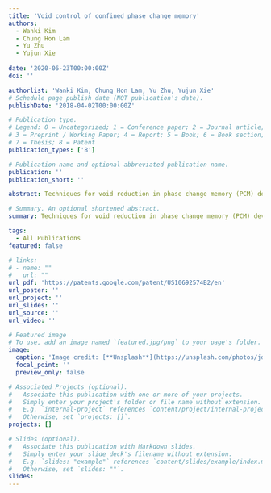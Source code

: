 ```yaml
---
title: 'Void control of confined phase change memory'
authors:
  - Wanki Kim
  - Chung Hon Lam
  - Yu Zhu
  - Yujun Xie
  
date: '2020-06-23T00:00:00Z'
doi: ''

authorlist: 'Wanki Kim, Chung Hon Lam, Yu Zhu, Yujun Xie'
# Schedule page publish date (NOT publication's date).
publishDate: '2018-04-02T00:00:00Z'

# Publication type.
# Legend: 0 = Uncategorized; 1 = Conference paper; 2 = Journal article;
# 3 = Preprint / Working Paper; 4 = Report; 5 = Book; 6 = Book section;
# 7 = Thesis; 8 = Patent
publication_types: ['8']

# Publication name and optional abbreviated publication name.
publication: ''
publication_short: ''

abstract: Techniques for void reduction in phase change memory (PCM) devices are provided. In one embodiment, the system is provided that comprises a PCM device comprising a first electrode and a second electrode. The system can further comprise a first connector coupled to the first electrode and that applies a negative voltage to the first electrode, and a second connector coupled to the second electrode and that applies a ground voltage to the second electrode, wherein applying the negative voltage to the first electrode and applying the ground voltage to the second electrode comprises negatively biasing the PCM device. The system can further comprise the first connector applying the positive voltage to the first electrode, and the second connector applying a ground voltage to the second electrode, wherein applying the positive voltage to the first electrode and applying the ground voltage to the second electrode …

# Summary. An optional shortened abstract.
summary: Techniques for void reduction in phase change memory (PCM) devices are provided. In one embodiment, the system is provided that comprises a PCM device comprising a first electrode and a second electrode. The system can further comprise a first connector coupled to the first electrode and that applies a negative voltage to the first electrode, and a second connector coupled to the second electrode and that applies a ground voltage to the second electrode, wherein applying the negative voltage to the first electrode and applying the ground voltage to the second electrode comprises negatively biasing the PCM device. The system can further comprise the first connector applying the positive voltage to the first electrode, and the second connector applying a ground voltage to the second electrode, wherein applying the positive voltage to the first electrode and applying the ground voltage to the second electrode …

tags:
  - All Publications
featured: false

# links:
# - name: ""
#   url: ""
url_pdf: 'https://patents.google.com/patent/US10692574B2/en'
url_poster: ''
url_project: ''
url_slides: ''
url_source: ''
url_video: ''

# Featured image
# To use, add an image named `featured.jpg/png` to your page's folder.
image:
  caption: 'Image credit: [**Unsplash**](https://unsplash.com/photos/jdD8gXaTZsc)'
  focal_point: ''
  preview_only: false

# Associated Projects (optional).
#   Associate this publication with one or more of your projects.
#   Simply enter your project's folder or file name without extension.
#   E.g. `internal-project` references `content/project/internal-project/index.md`.
#   Otherwise, set `projects: []`.
projects: []

# Slides (optional).
#   Associate this publication with Markdown slides.
#   Simply enter your slide deck's filename without extension.
#   E.g. `slides: "example"` references `content/slides/example/index.md`.
#   Otherwise, set `slides: ""`.
slides:
---
```

